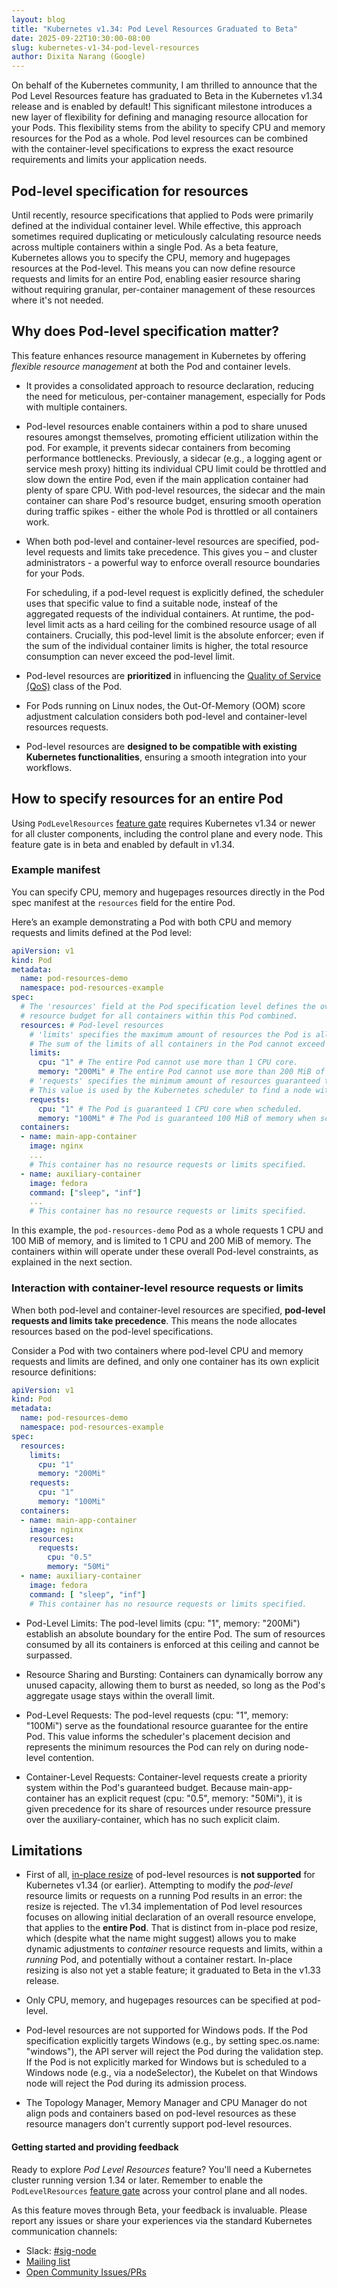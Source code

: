 ```yaml
---
layout: blog
title: "Kubernetes v1.34: Pod Level Resources Graduated to Beta"
date: 2025-09-22T10:30:00-08:00
slug: kubernetes-v1-34-pod-level-resources
author: Dixita Narang (Google)
---
```


On behalf of the Kubernetes community, I am thrilled to announce that the Pod Level Resources feature has graduated to Beta in the Kubernetes v1.34 release and is enabled by default! This significant milestone introduces a new layer of flexibility for defining and managing resource allocation for your Pods. This flexibility stems from the ability to specify CPU and memory resources for the Pod as a whole. Pod level resources can be combined with the container-level specifications to express the exact resource requirements and limits your application needs.

## Pod-level specification for resources

Until recently, resource specifications that applied to Pods were primarily defined
at the individual container level. While effective, this approach sometimes required
duplicating or meticulously calculating resource needs across multiple containers
within a single Pod. As a beta feature, Kubernetes allows you to specify the CPU,
memory and hugepages resources at the Pod-level. This means you can now define
resource requests and limits for an entire Pod, enabling easier resource sharing
without requiring granular, per-container management of these resources where
it's not needed.


## Why does Pod-level specification matter?

This feature enhances resource management in Kubernetes by offering *flexible resource management* at both the Pod and container levels.

* It provides a consolidated approach to resource declaration, reducing the need for
  meticulous, per-container management, especially for Pods with multiple
  containers. 
* Pod-level resources enable containers within a pod to share unused resoures
  amongst themselves, promoting efficient utilization within the pod. For example,
  it prevents sidecar containers from becoming performance bottlenecks. Previously,
  a sidecar (e.g., a logging agent or service mesh proxy) hitting its individual CPU
  limit could be throttled and slow down the entire Pod, even if the main
  application container had plenty of spare CPU. With pod-level resources, the
  sidecar and the main container can share Pod's resource budget, ensuring smooth
  operation during traffic spikes - either the whole Pod is throttled or all
  containers work.

* When both pod-level and container-level resources are specified, pod-level
  requests and limits take precedence. This gives you – and cluster administrators -
  a powerful way to enforce overall resource boundaries for your Pods. 

  For scheduling, if a pod-level request is explicitly defined, the scheduler uses
  that specific value to find a suitable node, insteaf of the aggregated requests of
  the individual containers. At runtime, the pod-level limit acts as a hard ceiling
  for the combined resource usage of all containers. Crucially, this pod-level limit
  is the absolute enforcer; even if the sum of the individual container limits is
  higher, the total resource consumption can never exceed the pod-level limit.
* Pod-level resources are **prioritized** in influencing the [Quality of Service (QoS)](https://github.com/kubernetes/enhancements/blob/master/keps/sig-node/2837-pod-level-resource-spec/README.md#qos-changes) class of the Pod.
* For Pods running on Linux nodes, the Out-Of-Memory (OOM) score adjustment
  calculation considers both pod-level and container-level resources requests.
* Pod-level resources are **designed to be compatible with existing Kubernetes functionalities**, ensuring a smooth integration into your workflows.

## How to specify resources for an entire Pod

Using `PodLevelResources` [feature
gate](/docs/reference/command-line-tools-reference/feature-gates/) requires
Kubernetes v1.34 or newer for all cluster components, including the control plane
and every node. This feature gate is in beta and enabled by default in v1.34.

### Example manifest

You can specify CPU, memory and hugepages resources directly in the Pod spec manifest at the `resources` field for the entire Pod.

Here’s an example demonstrating a Pod with both CPU and memory requests and limits
defined at the Pod level:

```yaml
apiVersion: v1
kind: Pod
metadata:
  name: pod-resources-demo
  namespace: pod-resources-example
spec:
  # The 'resources' field at the Pod specification level defines the overall
  # resource budget for all containers within this Pod combined.
  resources: # Pod-level resources
    # 'limits' specifies the maximum amount of resources the Pod is allowed to use.
    # The sum of the limits of all containers in the Pod cannot exceed these values.
    limits:
      cpu: "1" # The entire Pod cannot use more than 1 CPU core.
      memory: "200Mi" # The entire Pod cannot use more than 200 MiB of memory.
    # 'requests' specifies the minimum amount of resources guaranteed to the Pod.
    # This value is used by the Kubernetes scheduler to find a node with enough capacity.
    requests:
      cpu: "1" # The Pod is guaranteed 1 CPU core when scheduled.
      memory: "100Mi" # The Pod is guaranteed 100 MiB of memory when scheduled.
  containers:
  - name: main-app-container
    image: nginx
    ...
    # This container has no resource requests or limits specified.
  - name: auxiliary-container
    image: fedora
    command: ["sleep", "inf"]
    ...
    # This container has no resource requests or limits specified.
```

In this example, the `pod-resources-demo` Pod as a whole requests 1 CPU and 100 MiB of memory, and is limited to 1 CPU and 200 MiB of memory. The containers within will operate under these overall Pod-level constraints, as explained in the next section.

### Interaction with container-level resource requests or limits

When both pod-level and container-level resources are specified, **pod-level requests and limits take precedence**. This means the node allocates resources based on the pod-level specifications.

Consider a Pod with two containers where pod-level CPU and memory requests and
limits are defined, and only one container has its own explicit resource
definitions:

```yaml
apiVersion: v1
kind: Pod
metadata:
  name: pod-resources-demo
  namespace: pod-resources-example
spec:
  resources:
    limits:
      cpu: "1"
      memory: "200Mi"
    requests:
      cpu: "1"
      memory: "100Mi"
  containers:
  - name: main-app-container
    image: nginx
    resources:
      requests:
        cpu: "0.5"
        memory: "50Mi"
  - name: auxiliary-container
    image: fedora
    command: [ "sleep", "inf"]
    # This container has no resource requests or limits specified.
```

* Pod-Level Limits: The pod-level limits (cpu: "1", memory: "200Mi") establish an absolute boundary for the entire Pod. The sum of resources consumed by all its containers is enforced at this ceiling and cannot be surpassed.

* Resource Sharing and Bursting: Containers can dynamically borrow any unused capacity, allowing them to burst as needed, so long as the Pod's aggregate usage stays within the overall limit.

* Pod-Level Requests: The pod-level requests (cpu: "1", memory: "100Mi") serve as the foundational resource guarantee for the entire Pod. This value informs the scheduler's placement decision and represents the minimum resources the Pod can rely on during node-level contention.

* Container-Level Requests: Container-level requests create a priority system within
the Pod's guaranteed budget. Because main-app-container has an explicit request
(cpu: "0.5", memory: "50Mi"), it is given precedence for its share of resources
under resource pressure over the auxiliary-container, which has no
such explicit claim.

## Limitations
* First of all, [in-place
  resize](/docs/concepts/workloads/pods/#pod-update-and-replacement) of pod-level
  resources is **not supported** for Kubernetes v1.34 (or earlier). Attempting to
  modify the _pod-level_ resource limits or requests on a running Pod results in an
  error: the resize is rejected. The v1.34 implementation of Pod level resources
  focuses on allowing initial declaration of an overall resource envelope, that
  applies to the **entire Pod**. That is distinct from in-place pod resize, which
  (despite what the name might suggest) allows you
  to make dynamic adjustments to _container_ resource
  requests and limits, within a *running* Pod, 
  and potentially without a container restart. In-place resizing is also not yet a
  stable feature; it graduated to Beta in the v1.33 release.

* Only CPU, memory, and hugepages resources can be specified at pod-level.

* Pod-level resources are not supported for Windows pods. If the Pod specification 
explicitly targets Windows (e.g., by setting spec.os.name: "windows"), the API
server will reject the Pod during the validation step. If the Pod is not explicitly
marked for Windows but is scheduled to a Windows node (e.g., via a nodeSelector),
the Kubelet on that Windows node will reject the Pod during its admission process. 

* The Topology Manager, Memory Manager and CPU Manager do not
  align pods and containers based on pod-level resources as these resource managers 
  don't currently support pod-level resources.

#### Getting started and providing feedback

Ready to explore _Pod Level Resources_ feature? You'll need a Kubernetes cluster running version 1.34 or later. Remember to enable the `PodLevelResources` [feature gate](/docs/reference/command-line-tools-reference/feature-gates/) across your control plane and all nodes.

As this feature moves through Beta, your feedback is invaluable. Please report any issues or share your experiences via the standard Kubernetes communication channels:



* Slack: [#sig-node](https://kubernetes.slack.com/messages/sig-node)
* [Mailing list](https://groups.google.com/forum/#!forum/kubernetes-sig-node)
* [Open Community Issues/PRs](https://github.com/kubernetes/community/labels/sig%2Fnode)